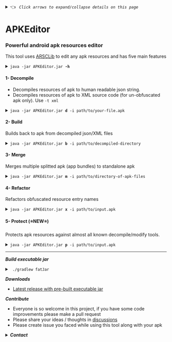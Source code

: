 <details><summary> 👈 <code><i> Click arrows to expand/collapse details on this page </i></code></summary></details>

# APKEditor
### Powerful android apk resources editor
This tool uses [ARSCLib](https://github.com/REAndroid/ARSCLib) to edit any apk resources and has five main features

<details><summary><code>java -jar APKEditor.jar <b>-h</b></code></summary>

```ShellSession
$ java -jar APKEditor.jar -h
APKEditor - x.x.x
Using: ARSCLib-x.x.x
https://github.com/REAndroid/APKEditor
Android binary resource files editor
Usage: 
 java -jar APKEditor.jar <command> <args>
 commands: 
  1)  d | decode     -   Decodes android resources binary to readable json
  2)  b | build      -   Builds android binary from json
  3)  m | merge      -   Merges split apk files from directory
  4)  x | refactor   -   Refactors obfuscated resource names
  5)  p | protect    -   Protects/Obfuscates apk resource
 run with <command> -h to get detailed help about each command
 
```
</details>

#### 1- Decompile
* Decompiles resources of apk to human readable json string.
* Decompiles resources of apk to XML source code (for un-obfuscated apk only). Use  ``` -t xml ```
<details> <summary><code>java -jar APKEditor.jar <b>d</b> -i path/to/your-file.apk</code></summary>

```ShellSession
$ java -jar APKEditor.jar d -i test.apk -o test_json
00.000 I: [DECOMPILE] Decompiling ...
 Input: test.apk
Output: test_json
 ---------------------------- 
00.036 I: [DECOMPILE] Loading ...
00.129 I: [DECOMPILE] Decompiling to json ...
30.093 I: [DECOMPILE] Done
```

</details>

#### 2- Build
Builds back to apk from decompiled json/XML files
<details> <summary><code>java -jar APKEditor.jar <b>b</b> -i path/to/decompiled-directory</code></summary>

```ShellSession
$ java -jar APKEditor.jar b -i test_json -o test_edited.apk

00.000 I: [BUILD] Building ...
 Input: test_json/base
Output: test_edited.apk
 ---------------------------- 
00.048 I: [BUILD] Scanning directory ...
00.247 I: [BUILD] Writing apk...
22.032 [BUILD] Writing: method=STORED total=284921526 bytes : resources.arsc  
25.009 I: [BUILD] Zip align ...
27.101 I: [BUILD] Saved to: test_edited.apk
30.217 I: [BUILD] Done
```
</details>

#### 3- Merge
Merges multiple splitted apk (app bundles) to standalone apk
<details> <summary><code>java -jar APKEditor.jar <b>m</b> -i path/to/directory-of-apk-files</code></summary>

 ```ShellSession
$ java -jar APKEditor.jar m -i apk_files
00.049 I: [MERGE] Merging ...
   Input: apk_files
 Output: apk_files_merged.apk
 ---------------------------- 
00.050 I: [MERGE] Searching apk files ...
00.060 I: [MERGE] Found apk files: 3           
00.192 I: [MERGE] Found modules: 3
00.302 I: [MERGE] Merging: base
00.307 I: [MERGE] Added [base] classes.dex -> classes.dex
00.308 I: [MERGE] Merging resource table: base
01.302 I: [MERGE] Merging: config.xxhdpi-1
01.304 I: [MERGE] Merging resource table: config.xxhdpi-1
01.386 [MERGE] tum_ic_visibility_white_24.png
01.386 I: [MERGE] Merging: config.arm64_v8a-1
01.390 [MERGE] : lib/arm64-v8a/libnativeai.so

01.475 I: [MERGE] Sanitizing manifest ...
01.478 I: [MERGE] Removed: extractNativeLibs
01.480 I: [MERGE] Removed: isSplitRequired

01.480 I: [MERGE] Writing apk...
03.686 [MERGE] Writing: total=47693672 bytes : resources.arsc
03.729 I: [MERGE] Zip align ... 
04.611 I: [MERGE] Saved to: apk_files_merged.apk
04.700 I: [MERGE] Done

```  
![apkmerger](/.github/apkmerger.png)

</details>

#### 4- Refactor
Refactors obfuscated resource entry names
<details> <summary><code>java -jar APKEditor.jar <b>x</b> -i path/to/input.apk</code></summary>

 ```ShellSession
$ java -jar APKEditor.jar x -i input.apk
00.000 I: [REFACTOR] Refactoring ...
   Input: input.apk
 Output: input_refactored.apk
 ---------------------------- 
00.017 I: [REFACTOR] Loading apk: input.apk
00.952 I: [REFACTOR] Renamed entries: 5888
00.954 I: [REFACTOR] Writing apk ...
03.268 [REFACTOR] Writing: total=47589184 bytes : resources.arsc              
03.350 I: [REFACTOR] Zip align ...
03.504 I: [REFACTOR] Saved to: input_refactored.apk
03.504 I: [REFACTOR] Done

```  

</details>

#### 5- Protect  (⭐NEW⭐)
Protects apk resources against almost all known decompile/modify tools.
<details> <summary><code>java -jar APKEditor.jar <b>p</b> -i path/to/input.apk</code></summary>

 ```ShellSession
00.026 I: [PROTECT] Protecting ...
   Input: test.apk
 Output: test_protected.apk
 ---------------------------- 
00.027 I: [PROTECT] Loading apk file ...
00.052 I: [PROTECT] Protecting files ..
00.454 I: [PROTECT] Protecting resource table ..
00.474 I: [PROTECT] Writing apk ...
02.264 [PROTECT] Writing: total=47654392 bytes : resources.arsc              
02.346 I: [PROTECT] Zip align ...
02.451 I: [PROTECT] Saved to: test_protected.apk
02.451 I: [PROTECT] Done

```  

</details>
 
---

***Build executable jar***
<details> <summary> <code> ./gradlew fatJar </code> </summary>

 ```ShellSession
 
# NB: Due to my lazyness , the dependency ARSCLib.jar is pre-built and placed under APKEditor/libs/ARSCLib.jar or you can build yourself and replace it.
git clone https://github.com/REAndroid/APKEditor
cd APKEditor
./gradlew -fatJar
# Executable jar will be placed ./build/libs/APKEditor-x.x.x.jar

 ```
 </details>

***Downloads***
* [Latest release with pre-built executable jar](https://github.com/REAndroid/APKEditor/releases/latest)

***Contribute***
* Everyone is so welcome in this project, if you have some code improvements please make a pull request
* Please share your ideas / thoughts in [discussions](https://github.com/REAndroid/APKEditor/discussions)
* Please create issue you faced while using this tool along with your apk



<details> <summary><i><b>Contact</b></i></summary> 

* Telegram: [@kikfox](https://t.me/kikfox)
* Email: [thekikfox@gmail.com](mailto:thekikfox@gmail.com)

</details>
